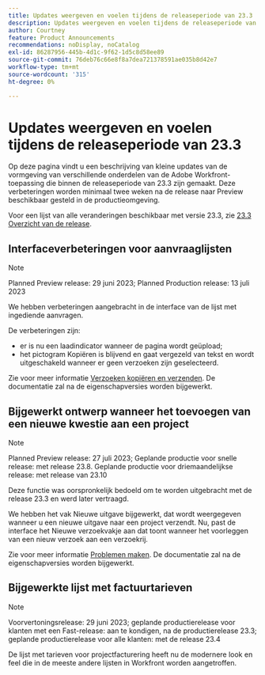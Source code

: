 ```yaml
---
title: Updates weergeven en voelen tijdens de releaseperiode van 23.3
description: Updates weergeven en voelen tijdens de releaseperiode van 23.3
author: Courtney
feature: Product Announcements
recommendations: noDisplay, noCatalog
exl-id: 86287956-445b-4d1c-9f62-1d5c8d58ee89
source-git-commit: 76deb76c66e8f8a7dea721378591ae035b8d42e7
workflow-type: tm+mt
source-wordcount: '315'
ht-degree: 0%

---
```


# Updates weergeven en voelen tijdens de releaseperiode van 23.3

Op deze pagina vindt u een beschrijving van kleine updates van de vormgeving van verschillende onderdelen van de Adobe Workfront-toepassing die binnen de releaseperiode van 23.3 zijn gemaakt. Deze verbeteringen worden minimaal twee weken na de release naar Preview beschikbaar gesteld in de productieomgeving.

Voor een lijst van alle veranderingen beschikbaar met versie 23.3, zie [23.3 Overzicht van de release](/help/quicksilver/product-announcements/product-releases/23.3-release-activity/23-3-release-overview.md).

## Interfaceverbeteringen voor aanvraaglijsten

>[!NOTE]
>
>Planned Preview release: 29 juni 2023; Planned Production release: 13 juli 2023

We hebben verbeteringen aangebracht in de interface van de lijst met ingediende aanvragen.

De verbeteringen zijn:

* er is nu een laadindicator wanneer de pagina wordt geüpload;
* het pictogram Kopiëren is blijvend en gaat vergezeld van tekst en wordt uitgeschakeld wanneer er geen verzoeken zijn geselecteerd.

Zie voor meer informatie [Verzoeken kopiëren en verzenden](/help/quicksilver/manage-work/requests/create-requests/copy-and-submit-requests.md). De documentatie zal na de eigenschapversies worden bijgewerkt.

## Bijgewerkt ontwerp wanneer het toevoegen van een nieuwe kwestie aan een project

>[!NOTE]
>
>Planned Preview release: 27 juli 2023; Geplande productie voor snelle release: met release 23.8. Geplande productie voor driemaandelijkse release: met release van 23.10
>
>Deze functie was oorspronkelijk bedoeld om te worden uitgebracht met de release 23.3 en werd later vertraagd.

We hebben het vak Nieuwe uitgave bijgewerkt, dat wordt weergegeven wanneer u een nieuwe uitgave naar een project verzendt. Nu, past de interface het Nieuwe verzoekvakje aan dat toont wanneer het voorleggen van een nieuw verzoek aan een verzoekrij.

Zie voor meer informatie [Problemen maken](../../../manage-work/issues/manage-issues/create-issues.md). De documentatie zal na de eigenschapversies worden bijgewerkt.

## Bijgewerkte lijst met factuurtarieven

>[!NOTE]
>
>Voorvertoningsrelease: 29 juni 2023; geplande productierelease voor klanten met een Fast-release: aan te kondigen, na de productierelease 23.3; geplande productierelease voor alle klanten: met de release 23.4

De lijst met tarieven voor projectfacturering heeft nu de modernere look en feel die in de meeste andere lijsten in Workfront worden aangetroffen.
